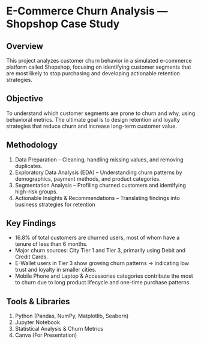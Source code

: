 # E-Commerce Churn Analysis — Shopshop Case Study

## Overview
This project analyzes customer churn behavior in a simulated e-commerce platform called Shopshop, focusing on identifying customer segments that are most likely to stop purchasing and developing actionable retention strategies.

## Objective
To understand which customer segments are prone to churn and why, using behavioral metrics. The ultimate goal is to design retention and loyalty strategies that reduce churn and increase long-term customer value.

## Methodology
1. Data Preparation – Cleaning, handling missing values, and removing duplicates.
2. Exploratory Data Analysis (EDA) – Understanding churn patterns by demographics, payment methods, and product categories.
3. Segmentation Analysis – Profiling churned customers and identifying high-risk groups.
4. Actionable Insights & Recommendations – Translating findings into business strategies for retention

## Key Findings
- 16.8% of total customers are churned users, most of whom have a tenure of less than 6 months.
- Major churn sources: City Tier 1 and Tier 3, primarily using Debit and Credit Cards.
- E-Wallet users in Tier 3 show growing churn patterns → indicating low trust and loyalty in smaller cities.
- Mobile Phone and Laptop & Accessories categories contribute the most to churn due to long product lifecycle and one-time purchase patterns.

## Tools & Libraries

1. Python (Pandas, NumPy, Matplotlib, Seaborn)
2. Jupyter Notebook
3. Statistical Analysis & Churn Metrics
4. Canva (For Presentation)
